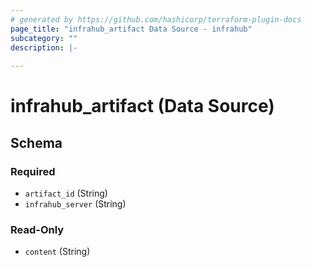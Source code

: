 ```yaml
---
# generated by https://github.com/hashicorp/terraform-plugin-docs
page_title: "infrahub_artifact Data Source - infrahub"
subcategory: ""
description: |-
  
---
```


# infrahub_artifact (Data Source)





<!-- schema generated by tfplugindocs -->
## Schema

### Required

- `artifact_id` (String)
- `infrahub_server` (String)

### Read-Only

- `content` (String)
